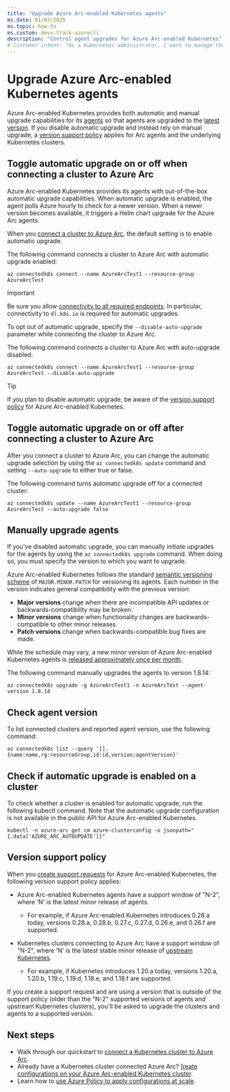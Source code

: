 ```yaml
---
title: "Upgrade Azure Arc-enabled Kubernetes agents"
ms.date: 01/07/2025
ms.topic: how-to
ms.custom: devx-track-azurecli
description: "Control agent upgrades for Azure Arc-enabled Kubernetes"
# Customer intent: "As a Kubernetes administrator, I want to manage the upgrade settings for Azure Arc-enabled Kubernetes agents, so that I can control whether my clusters are running the latest compatible versions."
---
```


# Upgrade Azure Arc-enabled Kubernetes agents

Azure Arc-enabled Kubernetes provides both automatic and manual upgrade capabilities for its [agents](conceptual-agent-overview.md) so that agents are upgraded to the [latest version](release-notes.md). If you disable automatic upgrade and instead rely on manual upgrade, a [version support policy](#version-support-policy) applies for Arc agents and the underlying Kubernetes clusters.

## Toggle automatic upgrade on or off when connecting a cluster to Azure Arc

Azure Arc-enabled Kubernetes provides its agents with out-of-the-box automatic upgrade capabilities. When automatic upgrade is enabled, the agent polls Azure hourly to check for a newer version. When a newer version becomes available, it triggers a Helm chart upgrade for the Azure Arc agents.

When you [connect a cluster to Azure Arc](quickstart-connect-cluster.md), the default setting is to enable automatic upgrade.

The following command connects a cluster to Azure Arc with automatic upgrade enabled:

```azurecli
az connectedk8s connect --name AzureArcTest1 --resource-group AzureArcTest
```

> [!IMPORTANT]
> Be sure you allow [connectivity to all required endpoints](network-requirements.md). In particular, connectivity to `dl.k8s.io` is required for automatic upgrades.

To opt out of automatic upgrade, specify the `--disable-auto-upgrade` parameter while connecting the cluster to Azure Arc.

The following command connects a cluster to Azure Arc with auto-upgrade disabled:

```azurecli
az connectedk8s connect --name AzureArcTest1 --resource-group AzureArcTest --disable-auto-upgrade
```

> [!TIP]
> If you plan to disable automatic upgrade, be aware of the [version support policy](#version-support-policy) for Azure Arc-enabled Kubernetes.

## Toggle automatic upgrade on or off after connecting a cluster to Azure Arc

After you connect a cluster to Azure Arc, you can change the automatic upgrade selection by using the `az connectedk8s update` command and setting `--auto-upgrade` to either true or false.

The following command turns automatic upgrade off for a connected cluster:

```azurecli
az connectedk8s update --name AzureArcTest1 --resource-group AzureArcTest --auto-upgrade false
```

## Manually upgrade agents

If you've disabled automatic upgrade, you can manually initiate upgrades for the agents by using the `az connectedk8s upgrade` command. When doing so, you must specify the version to which you want to upgrade.

Azure Arc-enabled Kubernetes follows the standard [semantic versioning scheme](https://semver.org/) of `MAJOR.MINOR.PATCH` for versioning its agents. Each number in the version indicates general compatibility with the previous version:

* **Major versions** change when there are incompatible API updates or backwards-compatibility may be broken.
* **Minor versions** change when functionality changes are backwards-compatible to other minor releases.
* **Patch versions** change when backwards-compatible bug fixes are made.

While the schedule may vary, a new minor version of Azure Arc-enabled Kubernetes agents is [released approximately once per month](release-notes.md).

The following command manually upgrades the agents to version 1.8.14:

```azurecli
az connectedk8s upgrade -g AzureArcTest1 -n AzureArcTest --agent-version 1.8.14
```

## Check agent version

To list connected clusters and reported agent version, use the following command:

```azurecli
az connectedk8s list --query '[].{name:name,rg:resourceGroup,id:id,version:agentVersion}'
```

## Check if automatic upgrade is enabled on a cluster

To check whether a cluster is enabled for automatic upgrade, run the following kubectl command. Note that the automatic upgrade configuration is not available in the public API for Azure Arc-enabled Kubernetes.

```console
kubectl -n azure-arc get cm azure-clusterconfig -o jsonpath="{.data['AZURE_ARC_AUTOUPDATE']}"
```

## Version support policy

When you [create support requests](../../azure-portal/supportability/how-to-create-azure-support-request.md) for Azure Arc-enabled Kubernetes, the following version support policy applies:

* Azure Arc-enabled Kubernetes agents have a support window of "N-2", where 'N' is the latest minor release of agents.
  * For example, if Azure Arc-enabled Kubernetes introduces 0.28.a today, versions 0.28.a, 0.28.b, 0.27.c, 0.27.d, 0.26.e, and 0.26.f are supported.

* Kubernetes clusters connecting to Azure Arc have a support window of "N-2", where 'N' is the latest stable minor release of [upstream Kubernetes](https://github.com/kubernetes/kubernetes/releases).
  * For example, if Kubernetes introduces 1.20.a today, versions 1.20.a, 1.20.b, 1.19.c, 1.19.d, 1.18.e, and 1.18.f are supported.

If you create a support request and are using a version that is outside of the support policy (older than the "N-2" supported versions of agents and upstream Kubernetes clusters), you'll be asked to upgrade the clusters and agents to a supported version.

## Next steps

* Walk through our quickstart to [connect a Kubernetes cluster to Azure Arc](./quickstart-connect-cluster.md).
* Already have a Kubernetes cluster connected Azure Arc? [[reate configurations on your Azure Arc-enabled Kubernetes cluster](tutorial-use-gitops-flux2.md).
* Learn how to [use Azure Policy to apply configurations at scale](./use-azure-policy.md).
